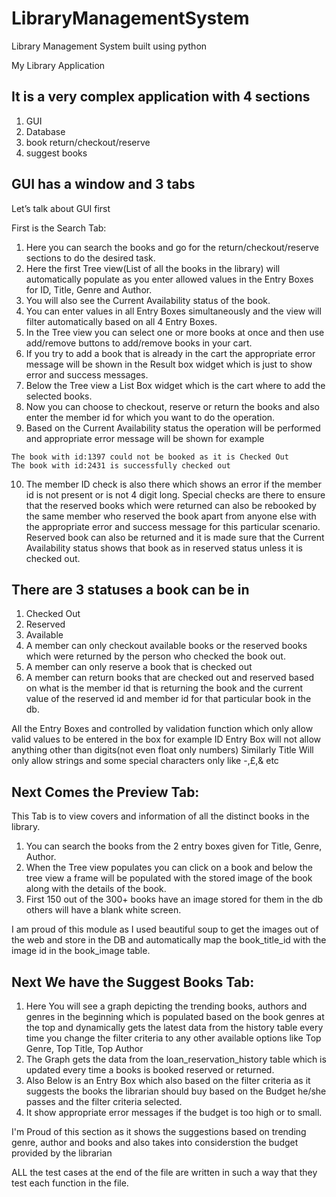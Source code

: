 # LibraryManagementSystem
Library Management System built using python

My Library Application

## It is a very complex application with 4 sections

1. GUI
2. Database
3. book return/checkout/reserve
4. suggest books

## GUI has a window and 3 tabs
Let’s talk about GUI first

First is the Search Tab:
1. Here you can search the books and go for the return/checkout/reserve sections to do the desired task.
2. Here the first Tree view(List of all the books in the library) will automatically populate as you enter allowed values in the Entry Boxes for ID, Title, Genre and Author.
3. You will also see the Current Availability status of the book.
4. You can enter values in all Entry Boxes simultaneously and the view will filter automatically based on all 4 Entry Boxes.
5. In the Tree view you can select one or more books at once and then use add/remove buttons to add/remove books in your cart.
6. If you try to add a book that is already in the cart the appropriate error message will be shown in the Result box widget which is just to show error and success messages.
7.  Below the Tree view a List Box widget which is the cart where to add the selected books.
8.  Now you can choose to checkout, reserve or return the books and also enter the member id for which you want to do the operation.
9.  Based on the Current Availability status the operation will be performed and appropriate error message will be shown for example
```
The book with id:1397 could not be booked as it is Checked Out
The book with id:2431 is successfully checked out
```
10. The member ID check is also there which shows an error if the member id is not present or is not 4 digit long. Special checks are there to ensure that the reserved books which were returned can also be rebooked by the same member who reserved the book apart from anyone else with the appropriate error and success message for this particular scenario. Reserved book can also be returned and it is made sure that the Current Availability status shows that book as in reserved status unless it is checked out.

    
## There are 3 statuses a book can be in
1.	Checked Out
2.	Reserved
3.	Available
4.	A member can only checkout available books or the reserved books which were returned by the person who checked the book out.
5.	A member can only reserve a book that is checked out
6.	A member can return books that are checked out and reserved based on what is the member id that is returning the book and the current value of the reserved id and member id for that particular book in the db.

All the Entry Boxes and controlled by  validation function which only allow valid values to be entered in the box for example ID Entry Box will 
not allow anything other than digits(not even float only numbers)
Similarly Title Will only allow strings and some special characters only like -,£,& etc

## Next Comes the Preview Tab:
This Tab is to view covers and information of all the distinct books in the library. 
1. You can search the books from the 2 entry boxes given for Title, Genre, Author.
2. When the Tree view populates you can click on a book and below the tree view a frame will be populated with the stored image of the book along with the details of the book.
3. First 150 out of the 300+ books have an image stored for them in the db others will have a blank white screen. 

I am proud of this module as I used beautiful soup to get the images out of the web and store in the DB and automatically map the book_title_id with the image id in the book_image table.

## Next We have the Suggest Books Tab:
1. Here You will see a graph depicting the trending books, authors and genres in the beginning which is populated based on the book genres at the top and dynamically gets the latest data from the history table every time you change the filter criteria to any other available options like Top Genre, Top Title, Top Author
2. The Graph gets the data from the loan_reservation_history table which is updated every time a books is booked reserved or returned.
3. Also Below is an Entry Box which also based on the filter criteria as it suggests the books the librarian should buy based on the Budget he/she passes and the filter criteria selected.
4. It show appropriate error messages if the budget is too high or to small.

I'm Proud of this section as it shows the suggestions based on trending genre, author and books and also takes into considerstion the budget provided by the librarian

ALL the test cases at the end of the file are written in such a way that they test each function in the file.
